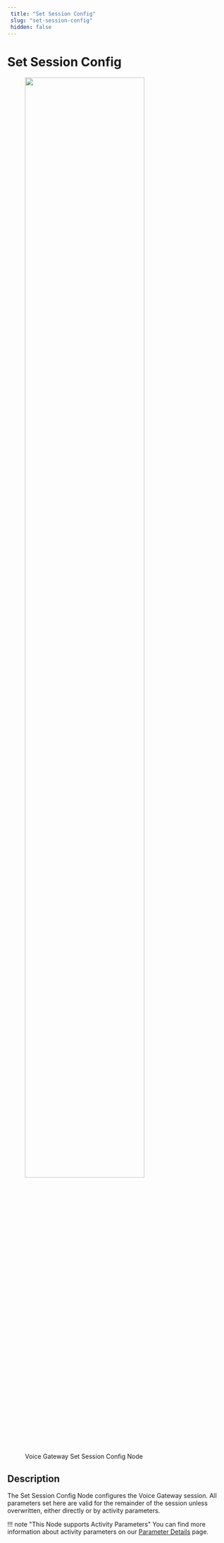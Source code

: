 ```yaml
---
 title: "Set Session Config" 
 slug: "set-session-config" 
 hidden: false 
---
```

# Set Session Config

<figure>
  <img class="image-center" src="{{config.site_url}}ai/flow-nodes/images/vg/set-session-config.png" width="80%" />
  <figcaption>Voice Gateway Set Session Config Node</figcaption>
</figure>

## Description
<div class="divider"></div>
The Set Session Config Node configures the Voice Gateway session. All parameters set here are valid for the remainder of the session unless overwritten, either directly or by activity parameters.

!!! note "This Node supports Activity Parameters"
    You can find more information about activity parameters on our [Parameter Details](parameter-details.md) page.